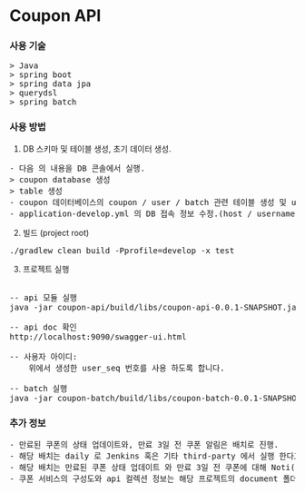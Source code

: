 # Coupon API

### 사용 기술
<pre>
> Java
> spring boot
> spring data jpa
> querydsl
> spring batch
</pre>
### 사용 방법

1. DB 스키마 및 테이블 생성, 초기 데이터 생성. 
<pre>
- 다음 의 내용을 DB 콘솔에서 실행.
> coupon database 생성
> table 생성
- coupon 데이터베이스의 coupon / user / batch 관련 테이블 생성 및 user 샘플 데이터 생성 확인
- application-develop.yml 의 DB 접속 정보 수정.(host / username / password)
</pre>

2. 빌드 (project root)
<pre>
./gradlew clean build -Pprofile=develop -x test
</pre> 

3. 프로젝트 실행
<pre>

-- api 모듈 실행
java -jar coupon-api/build/libs/coupon-api-0.0.1-SNAPSHOT.jar --spring.profiles.active=develop

-- api doc 확인
http://localhost:9090/swagger-ui.html

-- 사용자 아이디:
    위에서 생성한 user_seq 번호를 사용 하도록 합니다. 
    
-- batch 실행
java -jar coupon-batch/build/libs/coupon-batch-0.0.1-SNAPSHOT.jar --spring.profiles.active=develop --job.name=JOB_COUPON targetDate=20200505 
</pre>

### 추가 정보
<pre>
- 만료된 쿠폰의 상태 업데이트와, 만료 3일 전 쿠폰 알림은 배치로 진행.
- 해당 배치는 daily 로 Jenkins 혹은 기타 third-party 에서 실행 한다고 가정.
- 해당 배치는 만료된 쿠폰 상태 업데이트 와 만료 3일 전 쿠폰에 대해 Noti(콘솔출력) 하는 2 Step 으로 구성.
- 쿠폰 서비스의 구성도와 api 컬렉션 정보는 해당 프로젝트의 document 폴더 참조.
</pre>
